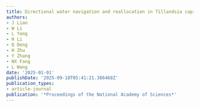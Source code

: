 ```yaml
---
title: Directional water navigation and reallocation in Tillandsia capitata
authors:
- J Lian
- W Li
- L Yang
- H Li
- Q Deng
- H Zhu
- Y Zhang
- NX Fang
- L Wang
date: '2025-01-01'
publishDate: '2025-09-18T05:41:21.386468Z'
publication_types:
- article-journal
publication: '*Proceedings of the National Academy of Sciences*'
---
```

